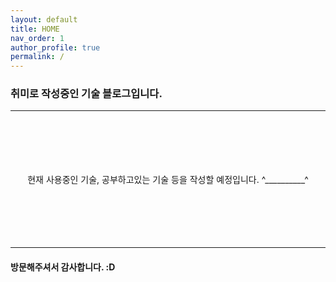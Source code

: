 ```yaml
---
layout: default
title: HOME
nav_order: 1
author_profile: true
permalink: /
---
```


### 취미로 작성중인 기술 블로그입니다.
***  
<br>
<br>
<br>
<br>
<br>  

<center> 현재 사용중인 기술, 공부하고있는 기술 등을 작성할 예정입니다.  ^__________^ </center>


<br/>
<br/>
<br/>
<br/>
<br/>

***
#### 방문해주셔서 감사합니다. :D

